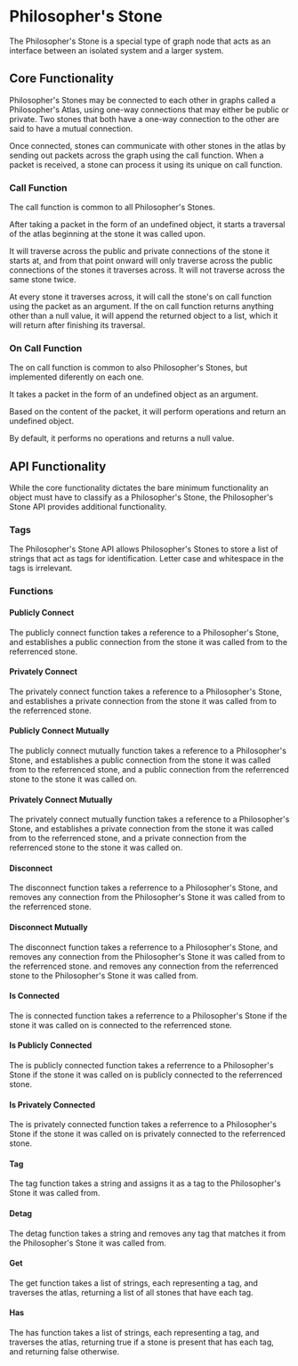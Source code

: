 # Philosopher's Stone

The Philosopher's Stone is a special type of graph node that acts as an interface between an isolated system and a larger system.

## Core Functionality

Philosopher's Stones may be connected to each other in graphs called a Philosopher's Atlas,
using one-way connections that may either be public or private.
Two stones that both have a one-way connection to the other are said to have a mutual connection.

Once connected, stones can communicate with other stones in the atlas by sending out packets across the graph using the call function.
When a packet is received,
a stone can process it using its unique on call function.

### Call Function

The call function is common to all Philosopher's Stones.

After taking a packet in the form of an undefined object,
it starts a traversal of the atlas beginning at the stone it was called upon.

It will traverse across the public and private connections of the stone it starts at,
and from that point onward will only traverse across the public connections of the stones it traverses across.
It will not traverse across the same stone twice.

At every stone it traverses across,
it will call the stone's on call function using the packet as an argument.
If the on call function returns anything other than a null value,
it will append the returned object to a list,
which it will return after finishing its traversal.

### On Call Function

The on call function is common to also Philosopher's Stones,
but implemented diferently on each one.

It takes a packet in the form of an undefined object as an argument.

Based on the content of the packet,
it will perform operations and return an undefined object.

By default,
it performs no operations and returns a null value.

## API Functionality

While the core functionality dictates the bare minimum functionality an object must have to classify as a Philosopher's Stone,
the Philosopher's Stone API provides additional functionality.

### Tags

The Philosopher's Stone API allows Philosopher's Stones to store a list of strings that act as tags for identification.
Letter case and whitespace in the tags is irrelevant.

### Functions

#### Publicly Connect

The publicly connect function takes a reference to a Philosopher's Stone,
and establishes a public connection from the stone it was called from to the referrenced stone.

#### Privately Connect

The privately connect function takes a reference to a Philosopher's Stone,
and establishes a private connection from the stone it was called from to the referrenced stone.

#### Publicly Connect Mutually

The publicly connect mutually function takes a reference to a Philosopher's Stone,
and establishes a public connection from the stone it was called from to the referrenced stone,
and a public connection from the referrenced stone to the stone it was called on.

#### Privately Connect Mutually

The privately connect mutually function takes a reference to a Philosopher's Stone,
and establishes a private connection from the stone it was called from to the referrenced stone,
and a private connection from the referrenced stone to the stone it was called on.

#### Disconnect

The disconnect function takes a referrence to a Philosopher's Stone,
and removes any connection from the Philosopher's Stone it was called from to the referrenced stone.

#### Disconnect Mutually

The disconnect function takes a referrence to a Philosopher's Stone,
and removes any connection from the Philosopher's Stone it was called from to the referrenced stone.
and removes any connection from the referrenced stone to the Philosopher's Stone it was called from.

#### Is Connected

The is connected function takes a referrence to a Philosopher's Stone if the stone it was called on is connected to the referrenced stone.

#### Is Publicly Connected

The is publicly connected function takes a referrence to a Philosopher's Stone if the stone it was called on is publicly connected to the referrenced stone.

#### Is Privately Connected

The is privately connected function takes a referrence to a Philosopher's Stone if the stone it was called on is privately connected to the referrenced stone.

#### Tag

The tag function takes a string and assigns it as a tag to the Philosopher's Stone it was called from.

#### Detag

The detag function takes a string and removes any tag that matches it from the Philosopher's Stone it was called from.

#### Get

The get function takes a list of strings,
each representing a tag,
and traverses the atlas,
returning a list of all stones that have each tag.

#### Has

The has function takes a list of strings,
each representing a tag,
and traverses the atlas,
returning true if a stone is present that has each tag,
and returning false otherwise.